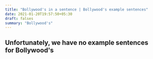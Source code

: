 ```yaml
---
title: "Bollywood's in a sentence | Bollywood's example sentences"
date: 2021-01-20T19:57:50+05:30
draft: falses
summary: "Bollywood's"
---
```

## Unfortunately, we have no example sentences for Bollywood's                 
